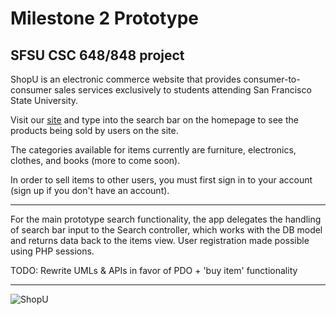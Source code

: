 # Milestone 2 Prototype

## SFSU CSC 648/848 project

ShopU is an electronic commerce website that provides consumer-to-consumer 
sales services exclusively to students attending San Francisco State University.

Visit our [site](http://sfsuswe.com/~su16g03/prototype) and type into the search 
bar on the homepage to see the products being sold by users on the site.

The categories available for items currently are furniture, electronics, 
clothes, and books (more to come soon).

In order to sell items to other users, you must first sign in to your account 
(sign up if you don't have an account).

<hr>

For the main prototype search functionality, the app delegates the handling of 
search bar input to the Search controller, which works with the DB model and returns 
data back to the items view. User registration made possible using PHP sessions.

TODO: Rewrite UMLs & APIs in favor of PDO + 'buy item' functionality

<hr>

![ShopU](http://sfsuswe.com/~su16g03/prototype/img/shopu-mod.jpg)